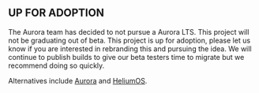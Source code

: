 ## UP FOR ADOPTION

The Aurora team has decided to not pursue a Aurora LTS. This project will not be graduating out of beta. This project is up for adoption, please let us know if you are interested in rebranding this and pursuing the idea. We will continue to publish builds to give our beta testers time to migrate but we recommend doing so quickly.

Alternatives include [Aurora](https://github.com/ublue-os/aurora) and [HeliumOS](https://www.heliumos.org/).
